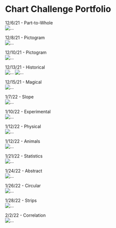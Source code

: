 # Chart Challenge Portfolio

12/6/21 - Part-to-Whole  
![...](Part-to-Whole.png "Hours of Sleep per Day")

12/8/21 - Pictogram  
![...](Pictogram.png "Handedness")

12/10/21 - Pictogram  
![...](Pictogram2.png "Likelihood Someone Goes to Prison in Their Lifetime")

12/13/21 - Historical  
![...](Historical.png "Imports and Exports of Scotland by me")
![...](Original-Historical.png "Imports and Exports of Scotland")

12/15/21 - Magical  
![...](Magical.png "Google Analytics Data for the Word Usage of 'Witch' and 'Wizard'")

1/7/22 - Slope  
![...](Slope.png "Changes in World Happiness Report Scores recorded on Wikipedia from 2016 to 2020")

1/10/22 - Experimental  
![...](Experimental.png "Absorbancy vs. Molarity of a solution with data from a Chem 580 lab")

1/12/22 - Physical  
![...](Physical.png "Surface Coverage Distribution of Earth")

1/12/22 - Animals  
![...](Animals.png "Distribution of the Types of Vertibrates with data from https://manoa.hawaii.edu/exploringourfluidearth/biological/fish/what-fish")

1/21/22 - Statistics  
![...](Statistics.png "Student Covid Positivity Rate from Campus Wide Testing with Data from Dr. Patel's Emails")

1/24/22 - Abstract  
![...](Abstract.png "Pantone Color of the Year RGB Values")

1/26/22 - Circular  
![...](Circular.png "Distribution of Boarding and Day Students at Andover")

1/28/22 - Strips  
![...](Strips.png "Average Daily Temperature in Andover with data from https://www.wunderground.com/history/monthly/us/ma/boston/KBOS/date/2021-12")

2/2/22 - Correlation  
![...](Correlation.png "Female Fertility vs. Child Mortality Rates with data from www.gapminder.org")
